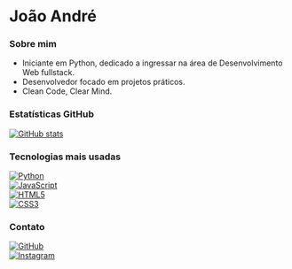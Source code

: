 # João André

### Sobre mim  
- Iniciante em Python, dedicado a ingressar na área de Desenvolvimento Web fullstack.  
- Desenvolvedor focado em projetos práticos.  
- Clean Code, Clear Mind.


### Estatísticas GitHub

[![GitHub stats](https://github-readme-stats.vercel.app/api?username=jxxxhxvcks&show_icons=true&theme=light&hide_title=true&hide_border=true&text_color=000000&icon_color=000000)](https://github.com/jxxxhxvcks)


### Tecnologias mais usadas

[![Python](https://img.shields.io/badge/python-%23000000.svg?style=flat-square&logo=python&logoColor=ffffff)]()  
[![JavaScript](https://img.shields.io/badge/javascript-%23000000.svg?style=flat-square&logo=javascript&logoColor=ffffff)]()  
[![HTML5](https://img.shields.io/badge/html5-%23000000.svg?style=flat-square&logo=html5&logoColor=ffffff)]()  
[![CSS3](https://img.shields.io/badge/css3-%23000000.svg?style=flat-square&logo=css3&logoColor=ffffff)]()  


### Contato  

[![GitHub](https://img.shields.io/badge/github-%23FFFFFF.svg?style=for-the-badge&logo=github&logoColor=000000&color=FFFFFF)](https://github.com/jxxxhxvcks)  
[![Instagram](https://img.shields.io/badge/instagram-%23FFFFFF.svg?style=for-the-badge&logo=instagram&logoColor=000000&color=FFFFFF)](https://instagram.com/joaocoding)
